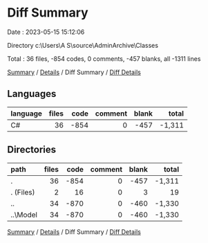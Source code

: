 # Diff Summary

Date : 2023-05-15 15:12:06

Directory c:\\Users\\A S\\source\\AdminArchive\\Classes

Total : 36 files,  -854 codes, 0 comments, -457 blanks, all -1311 lines

[Summary](results.md) / [Details](details.md) / Diff Summary / [Diff Details](diff-details.md)

## Languages
| language | files | code | comment | blank | total |
| :--- | ---: | ---: | ---: | ---: | ---: |
| C# | 36 | -854 | 0 | -457 | -1,311 |

## Directories
| path | files | code | comment | blank | total |
| :--- | ---: | ---: | ---: | ---: | ---: |
| . | 36 | -854 | 0 | -457 | -1,311 |
| . (Files) | 2 | 16 | 0 | 3 | 19 |
| .. | 34 | -870 | 0 | -460 | -1,330 |
| ..\\Model | 34 | -870 | 0 | -460 | -1,330 |

[Summary](results.md) / [Details](details.md) / Diff Summary / [Diff Details](diff-details.md)